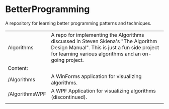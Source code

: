 # BetterProgramming
A repository for learning better programming patterns and techniques. 

<table>
    <tr>
        <td>Algorithms</td>
        <td>A repo for implementing the Algorithms discussed in Steven Skiena's "The Algorithm Design Manual". This is just a fun side project for learning various algorithms and an on-going project.</td>
    </tr>    
        <tr colspan="2">
            <td colspan="2">Content:</td>
            <tr>
                <td>/Algorithms</td>
                <td>A WinForms application for visualizing algorithms.</td>
            </tr>
            <tr>
                <td>/AlgorithmsWPF</td>
                <td>A WPF Application for visualizing algorithms (discontinued).</td>
            </tr>
        </tr>    
    <tr>
        <td>
        </td>
        <td>
        </td>
    </tr>
<table>
